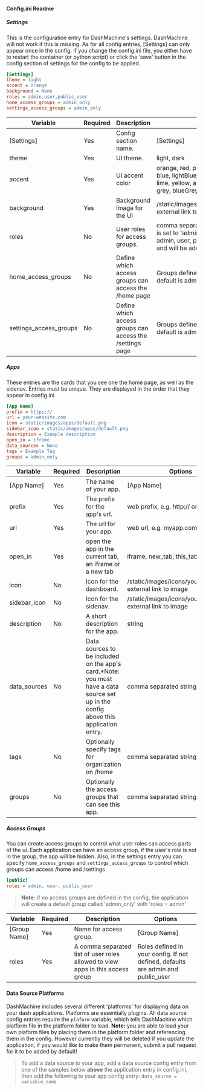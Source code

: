 #### Config.ini Readme

##### Settings
This is the configuration entry for DashMachine's settings. DashMachine will not work if
this is missing. As for all config entries, [Settings] can only appear once in the config.
If you change the config.ini file, you either have to restart the container 
(or python script) or click the ‘save’ button in the config section of settings for the 
config to be applied.
```ini
[Settings]
theme = light
accent = orange
background = None
roles = admin,user,public_user
home_access_groups = admin_only
settings_access_groups = admin_only
```

| Variable               | Required | Description                                              | Options                                                                                                                                                                        |
|------------------------|----------|----------------------------------------------------------|--------------------------------------------------------------------------------------------------------------------------------------------------------------------------------|
| [Settings]             | Yes      | Config section name.                                     | [Settings]                                                                                                                                                                     |
| theme                  | Yes      | UI theme.                                                | light, dark                                                                                                                                                                    |
| accent                 | Yes      | UI accent color                                          | orange, red, pink, purple, deepPurple, indigo, blue, lightBlue,cyan, teal, green, lightGreen, lime, yellow, amber, deepOrange, brown, grey, blueGrey                           |
| background             | Yes      | Background image for the UI                              | /static/images/backgrounds/yourpicture.png, external link to image, None, random                                                                                               |
| roles                  | No       | User roles for access groups.                            | comma separated string, if not defined, this is set to 'admin,user,public_user'. Note: admin, user, public_user roles are required and will be added automatically if omitted. |
| home_access_groups     | No       | Define which access groups can access the /home page     | Groups defined in your config. If not defined, default is admin_only                                                                                                           |
| settings_access_groups | No       | Define which access groups can access the /settings page | Groups defined in your config. If not defined, default is admin_only                                                                                                           |

##### Apps
These entries are the cards that you see one the home page, as well as the sidenav. Entries
must be unique. They are displayed in the order that they appear in config.ini
```ini
[App Name]
prefix = https://
url = your-website.com
icon = static/images/apps/default.png
sidebar_icon = static/images/apps/default.png
description = Example description
open_in = iframe
data_sources = None
tags = Example Tag
groups = admin_only
```

| Variable     | Required | Description                                                                                                                         | Options                                                      |
|--------------|----------|-------------------------------------------------------------------------------------------------------------------------------------|--------------------------------------------------------------|
| [App Name]   | Yes      | The name of your app.                                                                                                               | [App Name]                                                   |
| prefix       | Yes      | The prefix for the app's url.                                                                                                       | web prefix, e.g. http:// or https://                         |
| url          | Yes      | The url for your app.                                                                                                               | web url, e.g. myapp.com                                      |
| open_in      | Yes      | open the app in the current tab, an iframe or a new tab                                                                             | iframe, new_tab, this_tab                                    |
| icon         | No       | Icon for the dashboard.                                                                                                             | /static/images/icons/yourpicture.png, external link to image |
| sidebar_icon | No       | Icon for the sidenav.                                                                                                               | /static/images/icons/yourpicture.png, external link to image |
| description  | No       | A short description for the app.                                                                                                    | string                                                       |
| data_sources | No       | Data sources to be included on the app's card.*Note: you must have a data source set up in the config above this application entry. | comma separated string                                       |
| tags         | No       | Optionally specify tags for organization on /home                                                                                   | comma separated string                                       |
| groups       | No       | Optionally the access groups that can see this app.                                                                                 | comma separated string                                       |

##### Access Groups
You can create access groups to control what user roles can access parts of the ui. Each
application can have an access group, if the user's role is not in the group, the app will be hidden.
Also, in the settings entry you can specify `home_access_groups` and `settings_access_groups` to control
which groups can access /home and /settings
```ini
[public]
roles = admin, user, public_user
```

> **Note:** if no access groups are defined in the config, the application will create a default group called 'admin_only' with 'roles = admin'

| Variable     | Required | Description                                                                    | Options                                                                          |
|--------------|----------|--------------------------------------------------------------------------------|----------------------------------------------------------------------------------|
| [Group Name] | Yes      | Name for access group.                                                         | [Group Name]                                                                     |
| roles        | Yes      | A comma separated list of user roles allowed to view apps in this access group | Roles defined in your config. If not defined, defaults are admin and public_user |

#### Data Source Platforms
DashMachine includes several different 'platforms' for displaying data on your dash applications.
Platforms are essentially plugins. All data source config entries require the `plaform` variable,
which tells DashMachine which platform file in the platform folder to load. **Note:** you are able to
load your own plaform files by placing them in the platform folder and referencing them in the config.
However currently they will be deleted if you update the application, if you would like to make them
permanent, submit a pull request for it to be added by default!

> To add a data source to your app, add a data source config entry from one of the samples below
**above** the application entry in config.ini, then add the following to your app config entry:
`data_source = variable_name`